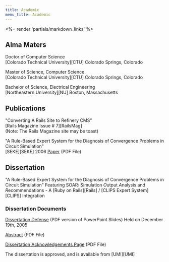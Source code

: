 ```yaml
---
title: Academic
menu_title: Academic
---
```

<%= render 'partials/markdown_links' %>

## Alma Maters

Doctor of Computer Science<br />
[Colorado Technical University][CTU] Colorado Springs, Colorado

Master of Science, Computer Science<br />
[Colorado Technical University][CTU] Colorado Springs, Colorado 

Bachelor of Science, Electrical Engineering<br />
[Northeastern University][NU] Boston, Massachusetts 

## Publications

"Converting A Rails Site to Refinery CMS"<br />
[Rails Magazine Issue # 7][RailsMag]<br />
(Note: The Rails Magazine site may be toast)

"A Rule-Based Expert System for the Diagnosis of Convergence Problems in Circuit Simulation"<br />
[SEKE][SEKE] 2006 [Paper](/files/SEKE2006-Lehman.pdf/) (PDF File)


## Dissertation

"A Rule-Based Expert System for the Diagnosis of Convergence Problems in Circuit Simulation"
Featuring SOAR: *S*imulation *O*utput *A*nalysis and *R*ecommendations - A [Ruby on Rails][Rails] / [CLIPS Expert System][CLIPS] Integration

### Dissertation Documents
[Dissertation Defense](/files/Defense_with_Notes.pdf/) (PDF version of PowerPoint Slides)
Held on December 19th, 2005

[Abstract](/files/Abstract.pdf/) (PDF File)

[Dissertation Acknowledgements Page](/files/Acknowledgments.pdf/) (PDF File)

The dissertation is approved, and is available from [UMI][UMI]

